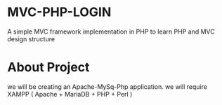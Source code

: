 # MVC-PHP-LOGIN
A simple MVC framework implementation in PHP to learn PHP and MVC design structure

# About Project
we will be creating an Apache-MySq-Php application.
we will require XAMPP ( Apache + MariaDB + PHP + Perl )